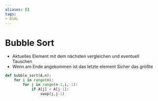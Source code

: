 ```yaml
---
aliases: []
tags:
- DSAL
---
```

# Bubble Sort
- Aktuelles Element mit dem nächsten vergleichen und eventuell Tauschen
- Wenn am Ende angekommen ist das letzte element Sicher das größte
```python
def bubble_sort(A,n):  
	for i in range(n):  
		for j in range(n-1,i,-1):
			if A[j] < A[j-1]:
				swap(j,j-1)
```